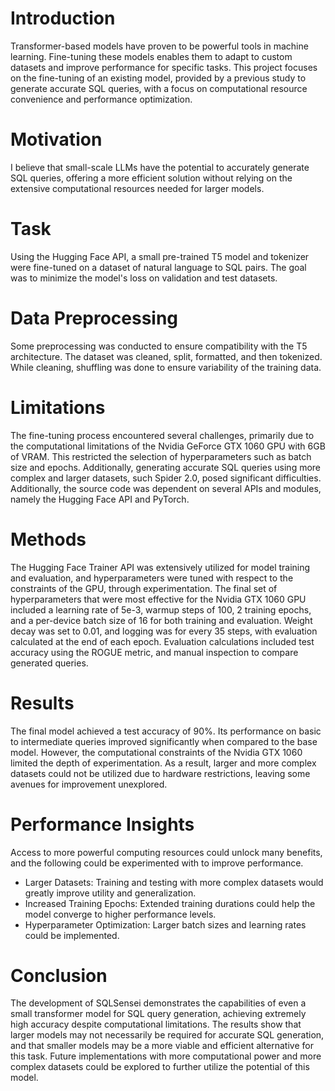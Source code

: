 # Introduction
Transformer-based models have proven to be powerful tools in machine learning. Fine-tuning these models enables them to adapt to custom datasets and improve performance for specific tasks. This project focuses on the fine-tuning of an existing model, provided by a previous study to generate accurate SQL queries, with a focus on computational resource convenience and performance optimization.

# Motivation
I believe that small-scale LLMs have the potential to accurately generate SQL queries, offering a more efficient solution without relying on the extensive computational resources needed for larger models. 

# Task
Using the Hugging Face API, a small pre-trained T5 model and tokenizer were fine-tuned on a dataset of natural language to SQL pairs. The goal was to minimize the model's loss on validation and test datasets.

# Data Preprocessing
Some preprocessing was conducted to ensure compatibility with the T5 architecture. The dataset was cleaned, split, formatted, and then tokenized. While cleaning, shuffling was done to ensure variability of the training data. 

# Limitations
The fine-tuning process encountered several challenges, primarily due to the computational limitations of the Nvidia GeForce GTX 1060 GPU with 6GB of VRAM. This restricted the selection of hyperparameters such as batch size and epochs. Additionally, generating accurate SQL queries using more complex and larger datasets, such Spider 2.0, posed significant difficulties. Additionally, the source code was dependent on several APIs and modules, namely the Hugging Face API and PyTorch.

# Methods
The Hugging Face Trainer API was extensively utilized for model training and evaluation, and hyperparameters were tuned with respect to the constraints of the GPU, through experimentation. The final set of hyperparameters that were most effective for the Nvidia GTX 1060 GPU included a learning rate of 5e-3, warmup steps of 100, 2 training epochs, and a per-device batch size of 16 for both training and evaluation. Weight decay was set to 0.01, and logging was for every 35 steps, with evaluation calculated at the end of each epoch. Evaluation calculations included test accuracy using the ROGUE metric, and manual inspection to compare generated queries.

# Results
The final model achieved a test accuracy of 90%. Its performance on basic to intermediate queries improved significantly when compared to the base model. However, the computational constraints of the Nvidia GTX 1060 limited the depth of experimentation. As a result, larger and more complex datasets could not be utilized due to hardware restrictions, leaving some avenues for improvement unexplored.

# Performance Insights
Access to more powerful computing resources could unlock many benefits, and the following could be experimented with to improve performance.
- Larger Datasets: Training and testing with more complex datasets would greatly improve utility and generalization.
- Increased Training Epochs: Extended training durations could help the model converge to higher performance levels.
- Hyperparameter Optimization: Larger batch sizes and learning rates could be implemented.

# Conclusion
The development of SQLSensei demonstrates the capabilities of even a small transformer model for SQL query generation, achieving extremely high accuracy despite computational limitations. The results show that larger models may not necessarily be required for accurate SQL generation, and that smaller models may be a more viable and efficient alternative for this task. Future implementations with more computational power and more complex datasets could be explored to further utilize the potential of this model.

